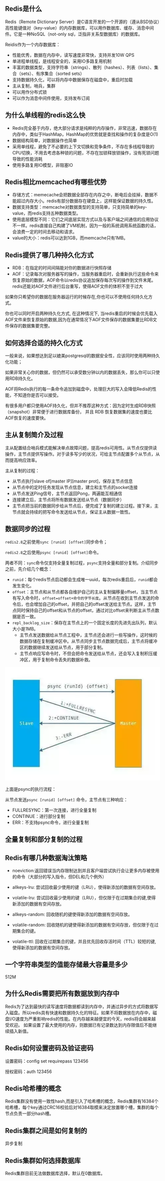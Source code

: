 ## Redis是什么

Redis（Remote Dictionary Server）是C语言开发的一个开源的（遵从BSD协议）高性能键值对（key-value）的内存数据库，可以用作数据库、缓存、消息中间件。它是一种NoSQL（not-only sql，泛指非关系型数据库）的数据库。

Reidis作为一个内存数据库：

* 性能优秀，数据在内存中，读写速度非常快，支持并发10W QPS
* 单进程单线程，是线程安全的，采用IO多路复用机制
* 丰富的数据类型，支持字符串（strings）、散列（hashes）、列表（lists）、集合（sets）、有序集合（sorted sets）
* 支持数据持久化，可以将内存中数据保存在磁盘中，重启时加载
* 主从复制，哨兵，集群
* 可以用作分布式锁
* 可以作为消息中间件使用，支持发布订阅

## 为什么单线程的redis这么快

* Redis完全基于内存，绝大部分请求是纯粹的内存操作，非常迅速，数据存在内存中，类似于HashMap，HashMap的优势就是查找和操作的复杂度是O(1)
* 数据结构简单，对数据操作也简单
* 采用单线程，避免了不必要的上下文切换和竞争条件，不存在多线程导致的CPU切换，不用去考虑各种锁的问题，不存在加锁释放锁操作，没有死锁问题导致的性能消耗
* 使用多路复用IO模型，非阻塞IO

## Redis相比memcached有哪些优势

* 存储方式：memecache会把数据全部存在内存之中，断电后会挂掉，数据不能超过内存大小。redis有部分数据存在硬盘上，这样能保证数据的持久性。
* 数据支持类型：memcache对数据类型的支持简单，只支持简单的key-value，而redis支持五种数据类型。
* 使用底层模型不同：它们之间底层实现方式以及与客户端之间通信的应用协议不一样。redis直接自己构建了VM机制，因为一般的系统调用系统函数的话，会浪费一定的时间去移动和请求。
* value的大小：redis可以达到1GB，而memcache只有1MB。

## Redis提供了哪几种持久化方式

* RDB：在指定的时间间隔能对你的数据进行快照存储
* AOF：记录每次对服务器写的操作，当服务器重启时，会重新执行这些命令来恢复原始的数据，AOF命令以redis协议追加保存每次写的操作到文件末尾。redis还能对AOF文件进行后台重写，使得AOF文件的体积不至于过大

如果你只希望你的数据在服务器运行的时候存在,你也可以不使用任何持久化方式。

你也可以同时开启两种持久化方式, 在这种情况下, 当redis重启的时候会优先载入AOF文件来恢复原始的数据,因为在通常情况下AOF文件保存的数据集要比RDB文件保存的数据集要完整。

## 如何选择合适的持久化方式

一般来说，如果想达到足以媲美postgresql的数据安全性，应该同时使用两种持久化功能；

如果非常关心你的数据，但仍然可以承受数分钟以内的数据丢失，那么你可以只使用RDB持久化。

AOF将Redis执行的每一条命令追加到磁盘中，处理巨大的写入会降低Redis的性能，不知道你是否可以接受。

有很多用户都只使用AOF持久化，但并不推荐这种方式：因为定时生成RDB快照（snapshot）非常便于进行数据库备份， 并且 RDB 恢复数据集的速度也要比AOF恢复的速度要快。

## 主从复制简介及过程

主从配置结合哨兵模式能解决单点故障问题，提高redis可用性。从节点仅提供读操作，主节点提供写操作。对于读多写少的状况，可给主节点配置多个从节点，从而提高响应效率。

主从复制的过程：

* 从节点执行slave of\[master IP]\[master prot]，保存主节点信息
* 从节点中的定时任务发现从节点信息，建立和主节点的socket连接
* 从节点发送Ping信号，主节点返回Pong，两遍能互相通信
* 连接建立后，主节点将所有数据发送给从节点（数据同步）
* 主节点把当前的数据同步给从节点后，便完成了复制的建立过程。接下来，主节点就会持续的把写命令发送给从节点，保证主从数据一致性。

## 数据同步的过程

`redis2.8`之前使用`sync [runid] [offset]`同步命令；

`redis2.8`之后使用`psync [runid] [offset]`命令。

两者不同：`sync`命令仅支持全量复制过程，`psync`支持全量和部分复制。介绍同步之前，先介绍几个概念：

* `runid`：每个redis节点启动都会生成唯一uuid，每次redis重启后，`runid`都会发生变化。
* `offset`：主节点和从节点都各自维护自己的主从复制偏移量offset，当主节点有写入命令时，`offset=offset+命令的字节长度`。从节点在收到主节点发送的命令后，也会增加自己的offset，并把自己的offset发送给主节点。这样，主节点同时保持自己的offset和从节点的offset，通过对比offset来判断主从节点数据是否一致。
* `repl_backlog_size`：保存在主节点上的一个固定长度的先进先出队列，默认大小是1MB。
  * 主节点发送数据给从节点工程中，主节点还会进行一些写操作，这时候的数据存储在复制缓冲区中。从节点同步主节点数据完成后，主节点将缓冲区的数据继续发送给从节点，用于部分复制。
  * 主节点响应写命令时，不但会把命令发送给从节点，还会写入复制积压缓冲区，用于复制命令丢失的数据补救。

![image-20191222150735579](images/image-20191222150735579.png)

上面是psync的执行流程：

从节点发送`psync [runid] [offset]` 命令，主节点有三种响应：

* FULLRESYNC：第一次连接，进行全量复制
* CONTINUE：进行部分复制
* ERR：不支持psync命令，进行全量复制

## 全量复制和部分复制的过程





## Redis有哪几种数据淘汰策略

* noeviction:返回错误当内存限制达到并且客户端尝试执行会让更多内存被使用的命令（大部分的写入指令，但DEL和几个例外） 

* allkeys-lru: 尝试回收最少使用的键（LRU），使得新添加的数据有空间存放。

* volatile-lru: 尝试回收最少使用的键（LRU），但仅限于在过期集合的键,使得新添加的数据有空间存放。

* allkeys-random: 回收随机的键使得新添加的数据有空间存放。

* volatile-random: 回收随机的键使得新添加的数据有空间存放，但仅限于在过期集合的键。

* volatile-ttl: 回收在过期集合的键，并且优先回收存活时间（TTL）较短的键,使得新添加的数据有空间存放。

## 一个字符串类型的值能存储最大容量是多少

512M

## 为什么Redis需要把所有数据放到内存中

Redis为了达到最快的读写速度将数据都读到内存中，并通过异步的方式将数据写入磁盘。所以redis具有快速和数据持久化的特征。如果不将数据放在内存中，磁盘I/O速度为严重影响redis的性能。在内存越来越便宜的今天，redis将会越来越受欢迎。 如果设置了最大使用的内存，则数据已有记录数达到内存限值后不能继续插入新值。

## Redis如何设置密码及验证密码

设置密码：config set requirepass 123456

 授权密码：auth 123456

## Redis哈希槽的概念

Redis集群没有使用一致性hash,而是引入了哈希槽的概念，Redis集群有16384个哈希槽，每个key通过CRC16校验后对16384取模来决定放置哪个槽，集群的每个节点负责一部分hash槽。

## Redis集群之间是如何复制的

异步复制

## Redis集群如何选择数据库

Redis集群目前无法做数据库选择，默认在0数据库。